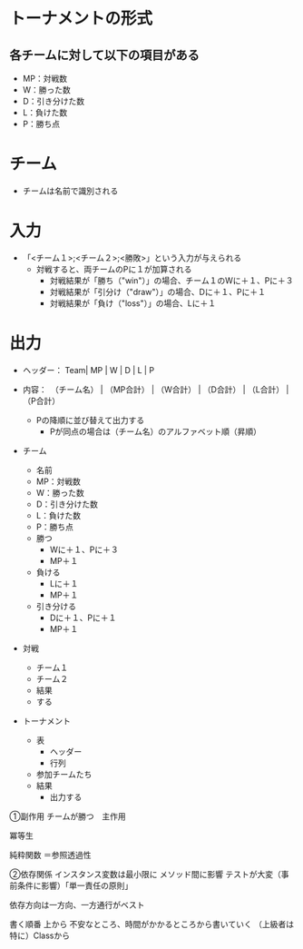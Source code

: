 # トーナメントの形式
## 各チームに対して以下の項目がある
- MP：対戦数
- W：勝った数
- D：引き分けた数
- L：負けた数
- P：勝ち点

# チーム
- チームは名前で識別される

# 入力
- 「<チーム１>;<チーム２>;<勝敗>」という入力が与えられる
  - 対戦すると、両チームのPに１が加算される
    - 対戦結果が「勝ち（"win"）」の場合、チーム１のWに＋１、Pに＋３
    - 対戦結果が「引分け（"draw"）」の場合、Dに＋１、Pに＋１
    - 対戦結果が「負け（"loss"）」の場合、Lに＋１

# 出力
- ヘッダー： Team| MP | W | D | L | P
- 内容：　（チーム名） | （MP合計） | （W合計） | （D合計） | （L合計） | （P合計）
  - Pの降順に並び替えて出力する
    - Pが同点の場合は（チーム名）のアルファベット順（昇順）


- チーム
  - 名前
  - MP：対戦数
  - W：勝った数
  - D：引き分けた数
  - L：負けた数
  - P：勝ち点
  - 勝つ
    - Wに＋１、Pに＋３
    - MP＋１
  - 負ける
    - Lに＋１
    - MP＋１
  - 引き分ける
    - Dに＋１、Pに＋１
    - MP＋１
  
- 対戦
  - チーム１
  - チーム２
  - 結果
  - する

- トーナメント
  - 表
    - ヘッダー
    - 行列
  - 参加チームたち
  - 結果
    - 出力する




①副作用
チームが勝つ　主作用　

冪等生

純粋関数
＝参照透過性



②依存関係
インスタンス変数は最小限に
  メソッド間に影響
  テストが大変（事前条件に影響）「単一責任の原則」


  依存方向は一方向、一方通行がベスト



書く順番
  上から
  不安なところ、時間がかかるところから書いていく
  （上級者は特に）Classから
